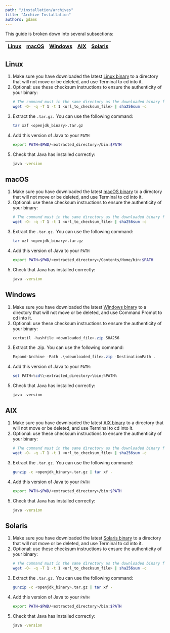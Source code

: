 ```yaml
---
path: "/installation/archives"
title: "Archive Installation"
authors: gdams
---
```


This guide is broken down into several subsections:

| [Linux](#linux) | [macOS](#macos) | [Windows](#windows) | [AIX](#aix) | [Solaris](#solaris)|
| :----: | :----: | :----: | :----: | :----: |

## Linux

1. Make sure you have downloaded the latest [Linux binary](./download) to a directory that will not move or be deleted, and use Terminal to cd into it.
1. Optional: use these checksum instructions to ensure the authenticity of your binary:
    ```bash
    # The command must in the same directory as the downloaded binary file
    wget -O- -q -T 1 -t 1 <url_to_checksum_file> | sha256sum -c
    ```
1. Extract the `.tar.gz.` You can use the following command:
    ```bash
    tar xzf <openjdk_binary>.tar.gz
    ```
1. Add this version of Java to your `PATH`
    ```bash
    export PATH=$PWD/<extracted_directory>/bin:$PATH
    ```
1. Check that Java has installed correctly:
    ```bash
    java -version
    ```

## macOS

1. Make sure you have downloaded the latest [macOS binary](./download) to a directory that will not move or be deleted, and use Terminal to cd into it.
1. Optional: use these checksum instructions to ensure the authenticity of your binary:
    ```bash
    # The command must in the same directory as the downloaded binary file
    wget -O- -q -T 1 -t 1 <url_to_checksum_file> | sha256sum -c
    ```
1. Extract the `.tar.gz.` You can use the following command:
    ```bash
    tar xzf <openjdk_binary>.tar.gz
    ```
1. Add this version of Java to your `PATH`
    ```bash
    export PATH=$PWD/<extracted_directory>/Contents/Home/bin:$PATH
    ```
1. Check that Java has installed correctly:
    ```bash
    java -version
    ```

## Windows

1. Make sure you have downloaded the latest [Windows binary](./download) to a directory that will not move or be deleted, and use Command Prompt to cd into it.
1. Optional: use these checksum instructions to ensure the authenticity of your binary:
    ```powershell
    certutil -hashfile <downloaded_file>.zip SHA256
    ```
1. Extract the .zip. You can use the following command:
    ```powershell
    Expand-Archive -Path .\<downloaded_file>.zip -DestinationPath .
    ```
1. Add this version of Java to your `PATH`:
    ```powershell
    set PATH=%cd%\<extracted_directory>\bin;%PATH%
    ```
1. Check that Java has installed correctly:
    ```batch
    java -version
    ```

## AIX

1. Make sure you have downloaded the latest [AIX binary](./download) to a directory that will not move or be deleted, and use Terminal to cd into it.
1. Optional: use these checksum instructions to ensure the authenticity of your binary:
    ```bash
    # The command must in the same directory as the downloaded binary file
    wget -O- -q -T 1 -t 1 <url_to_checksum_file> | sha256sum -c
    ```
1. Extract the `.tar.gz.` You can use the following command:
    ```bash
    gunzip -c <openjdk_binary>.tar.gz | tar xf -
    ```
1. Add this version of Java to your `PATH`
    ```bash
    export PATH=$PWD/<extracted_directory>/bin:$PATH
    ```
1. Check that Java has installed correctly:
    ```bash
    java -version
    ```

## Solaris

1. Make sure you have downloaded the latest [Solaris binary](./download) to a directory that will not move or be deleted, and use Terminal to cd into it.
1. Optional: use these checksum instructions to ensure the authenticity of your binary:
    ```bash
    # The command must in the same directory as the downloaded binary file
    wget -O- -q -T 1 -t 1 <url_to_checksum_file> | sha256sum -c
    ```
1. Extract the `.tar.gz.` You can use the following command:
    ```bash
    gunzip -c <openjdk_binary>.tar.gz | tar xf -
    ```
1. Add this version of Java to your `PATH`
    ```bash
    export PATH=$PWD/<extracted_directory>/bin:$PATH
    ```
1. Check that Java has installed correctly:
    ```bash
    java -version
    ```